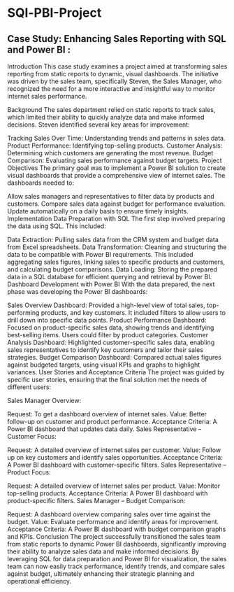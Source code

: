 # SQl-PBI-Project
## Case Study: Enhancing Sales Reporting with SQL and Power BI :

Introduction
This case study examines a project aimed at transforming sales reporting from static reports to dynamic, visual dashboards. The initiative was driven by the sales team, specifically Steven, the Sales Manager, who recognized the need for a more interactive and insightful way to monitor internet sales performance.

Background
The sales department relied on static reports to track sales, which limited their ability to quickly analyze data and make informed decisions. Steven identified several key areas for improvement:

Tracking Sales Over Time: Understanding trends and patterns in sales data.
Product Performance: Identifying top-selling products.
Customer Analysis: Determining which customers are generating the most revenue.
Budget Comparison: Evaluating sales performance against budget targets.
Project Objectives
The primary goal was to implement a Power BI solution to create visual dashboards that provide a comprehensive view of internet sales. The dashboards needed to:

Allow sales managers and representatives to filter data by products and customers.
Compare sales data against budget for performance evaluation.
Update automatically on a daily basis to ensure timely insights.
Implementation
Data Preparation with SQL
The first step involved preparing the data using SQL. This included:

Data Extraction: Pulling sales data from the CRM system and budget data from Excel spreadsheets.
Data Transformation: Cleaning and structuring the data to be compatible with Power BI requirements. This included aggregating sales figures, linking sales to specific products and customers, and calculating budget comparisons.
Data Loading: Storing the prepared data in a SQL database for efficient querying and retrieval by Power BI.
Dashboard Development with Power BI
With the data prepared, the next phase was developing the Power BI dashboards:

Sales Overview Dashboard: Provided a high-level view of total sales, top-performing products, and key customers. It included filters to allow users to drill down into specific data points.
Product Performance Dashboard: Focused on product-specific sales data, showing trends and identifying best-selling items. Users could filter by product categories.
Customer Analysis Dashboard: Highlighted customer-specific sales data, enabling sales representatives to identify key customers and tailor their sales strategies.
Budget Comparison Dashboard: Compared actual sales figures against budgeted targets, using visual KPIs and graphs to highlight variances.
User Stories and Acceptance Criteria
The project was guided by specific user stories, ensuring that the final solution met the needs of different users:

Sales Manager Overview:

Request: To get a dashboard overview of internet sales.
Value: Better follow-up on customer and product performance.
Acceptance Criteria: A Power BI dashboard that updates data daily.
Sales Representative – Customer Focus:

Request: A detailed overview of internet sales per customer.
Value: Follow up on key customers and identify sales opportunities.
Acceptance Criteria: A Power BI dashboard with customer-specific filters.
Sales Representative – Product Focus:

Request: A detailed overview of internet sales per product.
Value: Monitor top-selling products.
Acceptance Criteria: A Power BI dashboard with product-specific filters.
Sales Manager – Budget Comparison:

Request: A dashboard overview comparing sales over time against the budget.
Value: Evaluate performance and identify areas for improvement.
Acceptance Criteria: A Power BI dashboard with budget comparison graphs and KPIs.
Conclusion
The project successfully transitioned the sales team from static reports to dynamic Power BI dashboards, significantly improving their ability to analyze sales data and make informed decisions. By leveraging SQL for data preparation and Power BI for visualization, the sales team can now easily track performance, identify trends, and compare sales against budget, ultimately enhancing their strategic planning and operational efficiency​​​​.
